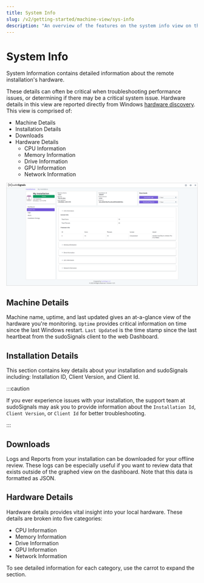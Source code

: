 ```yaml
---
title: System Info
slug: /v2/getting-started/machine-view/sys-info
description: "An overview of the features on the system info view on the Dashboard"
---
```


# System Info

System Information contains detailed information about the remote installation's hardware.

These details can often be critical when troubleshooting performance issues, or determining if there may be a critical system issue. Hardware details in this view are reported directly from Windows [hardware discovery](https://pkg.go.dev/github.com/jaypipes/ghw). This view is comprised of:
* Machine Details  
* Installation Details
* Downloads
* Hardware Details
    * CPU Information
    * Memory Information
    * Drive Information
    * GPU Information
    * Network Information

![View 04](/img/view-installation/view-stats-004.png)

## Machine Details

Machine name, uptime, and last updated gives an at-a-glance view of the hardware you're monitoring. `Uptime` provides critical information on time since the last Windows restart. `Last Updated` is the time stamp since the last heartbeat from the sudoSignals client to the web Dashboard.

## Installation Details

This section contains key details about your installation and sudoSignals including: Installation ID, Client Version, and Client Id.

:::caution

If you ever experience issues with your installation, the support team at sudoSignals may ask you to provide information about the `Installation Id`, `Client Version`, or `Client Id` for better troubleshooting.

:::

## Downloads

Logs and Reports from your installation can be downloaded for your offline review. These logs can be especially useful if you want to review data that exists outside of the graphed view on the dashboard. Note that this data is formatted as JSON. 

## Hardware Details

Hardware details provides vital insight into your local hardware. These details are broken into five categories:
* CPU Information
* Memory Information
* Drive Information
* GPU Information
* Network Information  

To see detailed information for each category, use the carrot to expand the section.